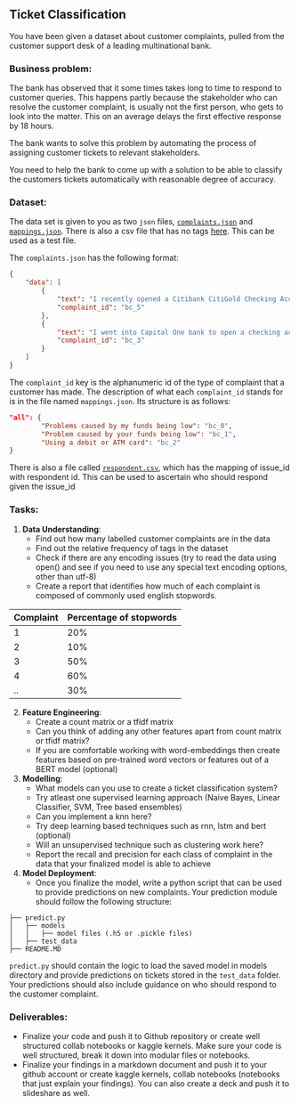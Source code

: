 ## **Ticket Classification**

You have been given a dataset about customer complaints, pulled from the customer support desk of a leading multinational bank. 

### **Business problem**:
The bank has observed that it some times takes long to time to respond to customer queries. This happens partly because the stakeholder who can resolve the customer complaint, is usually not the first person, who gets to look into the matter. This on an average delays the first effective response by 18 hours.

The bank wants to solve this problem by automating the process of assigning customer tickets to relevant stakeholders. 

You need to help the bank to come up with a solution to be able to classify the customers tickets automatically with reasonable degree of accuracy.

### **Dataset**:
The data set is given to you as two `json` files, [`complaints.json`](../../data/ticket_classification/complaints.json) and [`mappings.json`](../../data/ticket_classification/mappings.json). There is also a csv file that has no tags [here](../../data/ticket_classification/test.csv). This can be used as a test file.

The `complaints.json` has the following format:

```json
{
    "data": [
        {
            "text": "I recently opened a Citibank CitiGold Checking Account that was advertised to have a signup bonus of   AAdvantage points upon the completion of two consecutive bill payments and {$1000.00} in debit card purchases. After signing up with the intent to complete these requirements a Citibank representative confirmed that the offer applied to my new account and that I should complete the offer requirements. This confirmation was communicated via their online secure message feature, and I have attached a copy for reference. Once I completed the requirements as directed I inquired about the expected delivery date of the earned bonus via secure message and I was told that my account was not targeted and that I would not receive the bonus as promised. This conflicts with what I was previously told and I have already spent a considerable amount of time to meet the requirements as directed. ",
            "complaint_id": "bc_5"
        },
        {
            "text": "I went into Capital One bank to open a checking account. I signed the signature card, provided my ID, made the opening deposit, received a temporary check/debit card. Today I still can not get access to my account online. I have spoken in person at the branch and over the phone to different representatives. None of them have been able to help so far and checking back tomorrow seems to be the best option after spending between 30 minutes and an hour with each representative trying to resolve the issue of online access. It never occurred to me that  online access would be difficult at any bank. If I had not already paid to order checks and deposit slips I would simply close this account and find a more competent bank. Can you help??",
            "complaint_id": "bc_3"
        }
    ]
}

```

The `complaint_id` key is the alphanumeric id of the type of complaint that a customer has made. The description of what each `complaint_id` stands for is in the file named `mappings.json`. Its structure is as follows:

```json
"all": {
        "Problems caused by my funds being low": "bc_0",
        "Problem caused by your funds being low": "bc_1",
        "Using a debit or ATM card": "bc_2"
}


```

There is also a file called [`respondent.csv`](../../data/ticket_classification/respondent.csv), which has the mapping of issue_id with respondent id. This can be used to ascertain who should respond given the issue_id
### **Tasks**:

1. **Data Understanding**: 
    - Find out how many labelled customer complaints are in the data
    - Find out the relative frequency of tags in the dataset
    - Check if there are any encoding issues (try to read the data using open() and see if you need to use any special text encoding options, other than utf-8)
    - Create a report that identifies how much of each complaint is composed of commonly used english stopwords.

| Complaint | Percentage of stopwords |
| :-------- | :---------------------- |
| 1         | 20%                     |
| 2         | 10%                     |
| 3         | 50%                     |
| 4         | 60%                     |
| ..        | 30%                     |

2. **Feature Engineering**:
    - Create a count matrix or a tfidf matrix
    - Can you think of adding any other features apart from count matrix or tfidf matrix?
    - If you are comfortable working with word-embeddings then create features based on pre-trained word vectors or features out of a BERT model (optional)
3. **Modelling**:
    - What models can you use to create a ticket classification system?
    - Try atleast one supervised learning approach (Naive Bayes, Linear Classifier, SVM, Tree based ensembles)
    - Can you implement a knn here?
    - Try deep learning based techniques such as rnn, lstm and bert (optional)
    - Will an unsupervised technique such as clustering work here?
    - Report the recall and precision for each class of complaint in the data that your finalized model is able to achieve 
4. **Model Deployment**:
    - Once you finalize the model, write a python script that can be used to provide predictions on new complaints. Your prediction module should follow the following structure:
```
├── predict.py
│   ├── models
│   │   ├── model files (.h5 or .pickle files)
│   ├── test_data
├── README.MD
```
`predict.py` should contain the logic to load the saved model in models directory and provide predictions on tickets stored in the `test_data` folder. Your predictions should also include guidance on who should respond to the customer complaint. 

### **Deliverables**:
- Finalize your code and push it to Github repository or create well structured collab notebooks or kaggle kernels. Make sure your code is well structured, break it down into modular files or notebooks.
- Finalize your findings in a markdown document and push it to your github account or create kaggle kernels, collab notebooks (notebooks that just explain your findings). You can also create a deck and push it to slideshare as well.